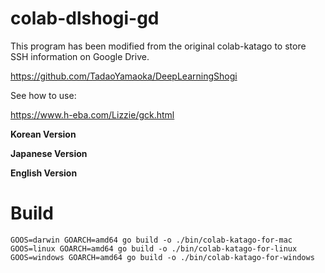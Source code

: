 # colab-dlshogi-gd

This program has been modified from the original colab-katago to store SSH information on Google Drive.

https://github.com/TadaoYamaoka/DeepLearningShogi

See how to use:   

https://www.h-eba.com/Lizzie/gck.html

**Korean Version**  

**Japanese Version**

**English Version**

# Build
```
GOOS=darwin GOARCH=amd64 go build -o ./bin/colab-katago-for-mac 
GOOS=linux GOARCH=amd64 go build -o ./bin/colab-katago-for-linux
GOOS=windows GOARCH=amd64 go build -o ./bin/colab-katago-for-windows
```
